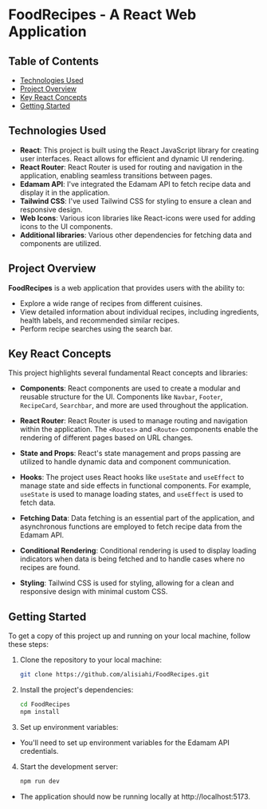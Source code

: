 <!-- Title -->
# FoodRecipes - A React Web Application


<!-- Table of Contents -->
## Table of Contents

- [Technologies Used](#technologies-used)
- [Project Overview](#project-overview)
- [Key React Concepts](#key-react-concepts)
- [Getting Started](#getting-started)


<!-- Technologies Used -->
## Technologies Used

- **React**: This project is built using the React JavaScript library for creating user interfaces. React allows for efficient and dynamic UI rendering.
- **React Router**: React Router is used for routing and navigation in the application, enabling seamless transitions between pages.
- **Edamam API**: I've integrated the Edamam API to fetch recipe data and display it in the application.
- **Tailwind CSS**: I've used Tailwind CSS for styling to ensure a clean and responsive design.
- **Web Icons**: Various icon libraries like React-icons were used for adding icons to the UI components.
- **Additional libraries**: Various other dependencies for fetching data and components are utilized.

<!-- Project Overview -->
## Project Overview

**FoodRecipes** is a web application that provides users with the ability to:

- Explore a wide range of recipes from different cuisines.
- View detailed information about individual recipes, including ingredients, health labels, and recommended similar recipes.
- Perform recipe searches using the search bar.

<!-- Key React Concepts -->
## Key React Concepts

This project highlights several fundamental React concepts and libraries:

- **Components**: React components are used to create a modular and reusable structure for the UI. Components like `Navbar`, `Footer`, `RecipeCard`, `Searchbar`, and more are used throughout the application.

- **React Router**: React Router is used to manage routing and navigation within the application. The `<Routes>` and `<Route>` components enable the rendering of different pages based on URL changes.

- **State and Props**: React's state management and props passing are utilized to handle dynamic data and component communication.

- **Hooks**: The project uses React hooks like `useState` and `useEffect` to manage state and side effects in functional components. For example, `useState` is used to manage loading states, and `useEffect` is used to fetch data.

- **Fetching Data**: Data fetching is an essential part of the application, and asynchronous functions are employed to fetch recipe data from the Edamam API.

- **Conditional Rendering**: Conditional rendering is used to display loading indicators when data is being fetched and to handle cases where no recipes are found.

- **Styling**: Tailwind CSS is used for styling, allowing for a clean and responsive design with minimal custom CSS.

<!-- Getting Started -->
## Getting Started

To get a copy of this project up and running on your local machine, follow these steps:

1. Clone the repository to your local machine:

   ```bash
   git clone https://github.com/alisiahi/FoodRecipes.git

2. Install the project's dependencies:

   ```bash
   cd FoodRecipes
   npm install

3. Set up environment variables:

  - You'll need to set up environment variables for the Edamam API credentials.
 
4. Start the development server:

   ```bash
   npm run dev
  - The application should now be running locally at http://localhost:5173.

